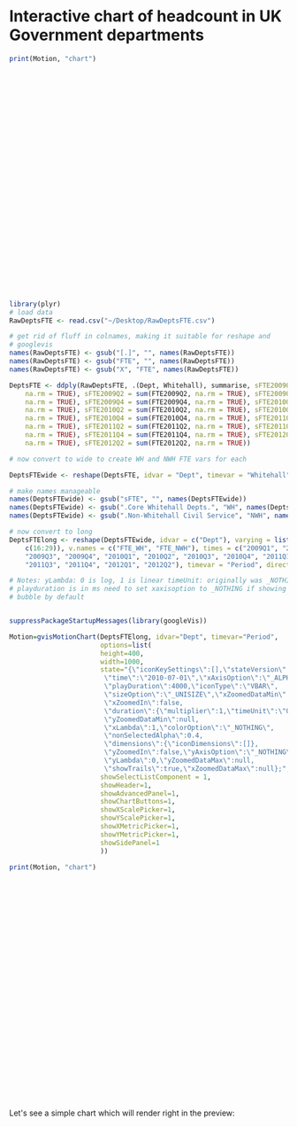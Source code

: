 Interactive chart of headcount in UK Government departments
========================================================








```r
print(Motion, "chart")
```

<!-- MotionChart generated in R 2.15.1 by googleVis 0.2.17 package -->
<!-- Sun Sep 23 12:16:38 2012 -->


<!-- jsHeader -->
<script type="text/javascript" src="http://www.google.com/jsapi">
</script>
<script type="text/javascript">
 
// jsData 
function gvisDataMotionChartID1568589dd728 ()
{
  var data = new google.visualization.DataTable();
  var datajson =
[
 [
 "AGO",
"2009Q1",
40,
9580 
],
[
 "BIS",
"2009Q1",
4450,
5540 
],
[
 "CO",
"2009Q1",
1270,
1690 
],
[
 "DCLG",
"2009Q1",
2810,
2390 
],
[
 "DCMS",
"2009Q1",
460,
110 
],
[
 "DECC",
"2009Q1",
0,
null 
],
[
 "DEFRA",
"2009Q1",
3000,
7820 
],
[
 "DH",
"2009Q1",
2260,
3170 
],
[
 "DWP",
"2009Q1",
null,
109260 
],
[
 "DfE",
"2009Q1",
3190,
2250 
],
[
 "DfID",
"2009Q1",
1600,
null 
],
[
 "DfT",
"2009Q1",
2050,
16570 
],
[
 "FCO",
"2009Q1",
5920,
5500 
],
[
 "GEO",
"2009Q1",
100,
null 
],
[
 "HMT",
"2009Q1",
1240,
89880 
],
[
 "HO",
"2009Q1",
null,
24540 
],
[
 "MoD",
"2009Q1",
null,
75630 
],
[
 "MoJ",
"2009Q1",
2990,
81030 
],
[
 "NIO",
"2009Q1",
120,
null 
],
[
 "Scot Gov",
"2009Q1",
null,
16390 
],
[
 "Welsh Gov",
"2009Q1",
null,
5950 
],
[
 "AGO",
"2009Q2",
50,
9530 
],
[
 "BIS",
"2009Q2",
4770,
6620 
],
[
 "CO",
"2009Q2",
1300,
1710 
],
[
 "DCLG",
"2009Q2",
2800,
2370 
],
[
 "DCMS",
"2009Q2",
460,
110 
],
[
 "DECC",
"2009Q2",
0,
null 
],
[
 "DEFRA",
"2009Q2",
2860,
7910 
],
[
 "DH",
"2009Q2",
2240,
3100 
],
[
 "DWP",
"2009Q2",
null,
114110 
],
[
 "DfE",
"2009Q2",
3220,
2220 
],
[
 "DfID",
"2009Q2",
1630,
null 
],
[
 "DfT",
"2009Q2",
2050,
16620 
],
[
 "FCO",
"2009Q2",
5960,
5620 
],
[
 "GEO",
"2009Q2",
100,
null 
],
[
 "HMT",
"2009Q2",
1310,
88630 
],
[
 "HO",
"2009Q2",
null,
24640 
],
[
 "MoD",
"2009Q2",
null,
75470 
],
[
 "MoJ",
"2009Q2",
3020,
79470 
],
[
 "NIO",
"2009Q2",
110,
null 
],
[
 "Scot Gov",
"2009Q2",
null,
16660 
],
[
 "Welsh Gov",
"2009Q2",
null,
5940 
],
[
 "AGO",
"2009Q3",
50,
9470 
],
[
 "BIS",
"2009Q3",
3870,
6690 
],
[
 "CO",
"2009Q3",
1270,
1720 
],
[
 "DCLG",
"2009Q3",
2660,
2340 
],
[
 "DCMS",
"2009Q3",
460,
110 
],
[
 "DECC",
"2009Q3",
970,
null 
],
[
 "DEFRA",
"2009Q3",
2540,
7900 
],
[
 "DH",
"2009Q3",
2330,
3070 
],
[
 "DWP",
"2009Q3",
null,
121060 
],
[
 "DfE",
"2009Q3",
3240,
2150 
],
[
 "DfID",
"2009Q3",
1630,
null 
],
[
 "DfT",
"2009Q3",
2060,
16730 
],
[
 "FCO",
"2009Q3",
6020,
5670 
],
[
 "GEO",
"2009Q3",
100,
null 
],
[
 "HMT",
"2009Q3",
1370,
87540 
],
[
 "HO",
"2009Q3",
null,
24780 
],
[
 "MoD",
"2009Q3",
null,
75670 
],
[
 "MoJ",
"2009Q3",
3130,
78580 
],
[
 "NIO",
"2009Q3",
110,
null 
],
[
 "Scot Gov",
"2009Q3",
null,
16780 
],
[
 "Welsh Gov",
"2009Q3",
null,
6040 
],
[
 "AGO",
"2009Q4",
50,
9600 
],
[
 "BIS",
"2009Q4",
3960,
6730 
],
[
 "CO",
"2009Q4",
1270,
1720 
],
[
 "DCLG",
"2009Q4",
2630,
2220 
],
[
 "DCMS",
"2009Q4",
460,
120 
],
[
 "DECC",
"2009Q4",
990,
null 
],
[
 "DEFRA",
"2009Q4",
2570,
7840 
],
[
 "DH",
"2009Q4",
2360,
2930 
],
[
 "DWP",
"2009Q4",
null,
122920 
],
[
 "DfE",
"2009Q4",
3180,
2070 
],
[
 "DfID",
"2009Q4",
1570,
null 
],
[
 "DfT",
"2009Q4",
2080,
16730 
],
[
 "FCO",
"2009Q4",
6120,
5710 
],
[
 "GEO",
"2009Q4",
90,
null 
],
[
 "HMT",
"2009Q4",
1350,
85940 
],
[
 "HO",
"2009Q4",
null,
24800 
],
[
 "MoD",
"2009Q4",
null,
75700 
],
[
 "MoJ",
"2009Q4",
3110,
78120 
],
[
 "NIO",
"2009Q4",
110,
null 
],
[
 "Scot Gov",
"2009Q4",
null,
16700 
],
[
 "Welsh Gov",
"2009Q4",
null,
6020 
],
[
 "AGO",
"2010Q1",
50,
9450 
],
[
 "BIS",
"2010Q1",
3940,
6780 
],
[
 "CO",
"2010Q1",
1230,
1690 
],
[
 "DCLG",
"2010Q1",
2650,
2140 
],
[
 "DCMS",
"2010Q1",
470,
120 
],
[
 "DECC",
"2010Q1",
1020,
null 
],
[
 "DEFRA",
"2010Q1",
2640,
7730 
],
[
 "DH",
"2010Q1",
2630,
2770 
],
[
 "DWP",
"2010Q1",
null,
120940 
],
[
 "DfE",
"2010Q1",
2650,
2060 
],
[
 "DfID",
"2010Q1",
1570,
null 
],
[
 "DfT",
"2010Q1",
2080,
16550 
],
[
 "FCO",
"2010Q1",
5900,
5650 
],
[
 "GEO",
"2010Q1",
120,
null 
],
[
 "HMT",
"2010Q1",
1330,
84530 
],
[
 "HO",
"2010Q1",
null,
24990 
],
[
 "MoD",
"2010Q1",
null,
75230 
],
[
 "MoJ",
"2010Q1",
3130,
77410 
],
[
 "NIO",
"2010Q1",
110,
null 
],
[
 "Scot Gov",
"2010Q1",
null,
16780 
],
[
 "Welsh Gov",
"2010Q1",
null,
5990 
],
[
 "AGO",
"2010Q2",
40,
9230 
],
[
 "BIS",
"2010Q2",
3860,
8550 
],
[
 "CO",
"2010Q2",
1600,
2040 
],
[
 "DCLG",
"2010Q2",
2580,
2120 
],
[
 "DCMS",
"2010Q2",
480,
120 
],
[
 "DECC",
"2010Q2",
1060,
null 
],
[
 "DEFRA",
"2010Q2",
2640,
7290 
],
[
 "DH",
"2010Q2",
2600,
2720 
],
[
 "DWP",
"2010Q2",
null,
118350 
],
[
 "DfE",
"2010Q2",
2890,
2170 
],
[
 "DfID",
"2010Q2",
1580,
null 
],
[
 "DfT",
"2010Q2",
2070,
16540 
],
[
 "FCO",
"2010Q2",
5890,
5660 
],
[
 "GEO",
"2010Q2",
120,
null 
],
[
 "HMT",
"2010Q2",
1350,
76850 
],
[
 "HO",
"2010Q2",
null,
29540 
],
[
 "MoD",
"2010Q2",
null,
74610 
],
[
 "MoJ",
"2010Q2",
3350,
76790 
],
[
 "NIO",
"2010Q2",
130,
null 
],
[
 "Scot Gov",
"2010Q2",
null,
16870 
],
[
 "Welsh Gov",
"2010Q2",
null,
5910 
],
[
 "AGO",
"2010Q3",
50,
9100 
],
[
 "BIS",
"2010Q3",
3760,
8460 
],
[
 "CO",
"2010Q3",
1500,
1950 
],
[
 "DCLG",
"2010Q3",
2520,
2090 
],
[
 "DCMS",
"2010Q3",
460,
110 
],
[
 "DECC",
"2010Q3",
1120,
null 
],
[
 "DEFRA",
"2010Q3",
2590,
7070 
],
[
 "DH",
"2010Q3",
2540,
2570 
],
[
 "DWP",
"2010Q3",
null,
115430 
],
[
 "DfE",
"2010Q3",
2800,
1670 
],
[
 "DfID",
"2010Q3",
1600,
null 
],
[
 "DfT",
"2010Q3",
2070,
16330 
],
[
 "FCO",
"2010Q3",
5900,
5660 
],
[
 "GEO",
"2010Q3",
110,
null 
],
[
 "HMT",
"2010Q3",
1360,
75140 
],
[
 "HO",
"2010Q3",
null,
29070 
],
[
 "MoD",
"2010Q3",
null,
73590 
],
[
 "MoJ",
"2010Q3",
3300,
75930 
],
[
 "NIO",
"2010Q3",
110,
null 
],
[
 "Scot Gov",
"2010Q3",
null,
16820 
],
[
 "Welsh Gov",
"2010Q3",
null,
5610 
],
[
 "AGO",
"2010Q4",
40,
8980 
],
[
 "BIS",
"2010Q4",
3420,
8200 
],
[
 "CO",
"2010Q4",
1460,
1630 
],
[
 "DCLG",
"2010Q4",
2470,
2050 
],
[
 "DCMS",
"2010Q4",
460,
120 
],
[
 "DECC",
"2010Q4",
1130,
null 
],
[
 "DEFRA",
"2010Q4",
2570,
6910 
],
[
 "DH",
"2010Q4",
2570,
2520 
],
[
 "DWP",
"2010Q4",
null,
112320 
],
[
 "DfE",
"2010Q4",
2740,
1630 
],
[
 "DfID",
"2010Q4",
1580,
null 
],
[
 "DfT",
"2010Q4",
2030,
16120 
],
[
 "FCO",
"2010Q4",
5770,
5630 
],
[
 "GEO",
"2010Q4",
110,
null 
],
[
 "HMT",
"2010Q4",
1300,
74290 
],
[
 "HO",
"2010Q4",
null,
27910 
],
[
 "MoD",
"2010Q4",
null,
73130 
],
[
 "MoJ",
"2010Q4",
4470,
74320 
],
[
 "NIO",
"2010Q4",
110,
null 
],
[
 "Scot Gov",
"2010Q4",
null,
16690 
],
[
 "Welsh Gov",
"2010Q4",
null,
5550 
],
[
 "AGO",
"2011Q1",
40,
8900 
],
[
 "BIS",
"2011Q1",
3400,
8120 
],
[
 "CO",
"2011Q1",
1520,
1580 
],
[
 "DCLG",
"2011Q1",
2250,
1950 
],
[
 "DCMS",
"2011Q1",
450,
120 
],
[
 "DECC",
"2011Q1",
1150,
null 
],
[
 "DEFRA",
"2011Q1",
2530,
6880 
],
[
 "DH",
"2011Q1",
2560,
2460 
],
[
 "DWP",
"2011Q1",
null,
109590 
],
[
 "DfE",
"2011Q1",
2660,
1620 
],
[
 "DfID",
"2011Q1",
1570,
null 
],
[
 "DfT",
"2011Q1",
1860,
15810 
],
[
 "FCO",
"2011Q1",
5660,
5370 
],
[
 "GEO",
"2011Q1",
110,
null 
],
[
 "HMT",
"2011Q1",
1240,
80330 
],
[
 "HO",
"2011Q1",
null,
27380 
],
[
 "MoD",
"2011Q1",
null,
72080 
],
[
 "MoJ",
"2011Q1",
4510,
73700 
],
[
 "NIO",
"2011Q1",
100,
null 
],
[
 "Scot Gov",
"2011Q1",
null,
17890 
],
[
 "Welsh Gov",
"2011Q1",
null,
5450 
],
[
 "AGO",
"2011Q2",
40,
8670 
],
[
 "BIS",
"2011Q2",
3170,
7630 
],
[
 "CO",
"2011Q2",
1630,
1330 
],
[
 "DCLG",
"2011Q2",
2020,
1910 
],
[
 "DCMS",
"2011Q2",
490,
120 
],
[
 "DECC",
"2011Q2",
1170,
null 
],
[
 "DEFRA",
"2011Q2",
2340,
6870 
],
[
 "DH",
"2011Q2",
2390,
2460 
],
[
 "DWP",
"2011Q2",
null,
105700 
],
[
 "DfE",
"2011Q2",
2490,
1610 
],
[
 "DfID",
"2011Q2",
1560,
null 
],
[
 "DfT",
"2011Q2",
1780,
15600 
],
[
 "FCO",
"2011Q2",
5560,
5350 
],
[
 "GEO",
"2011Q2",
0,
null 
],
[
 "HMT",
"2011Q2",
1170,
74820 
],
[
 "HO",
"2011Q2",
null,
26310 
],
[
 "MoD",
"2011Q2",
null,
70680 
],
[
 "MoJ",
"2011Q2",
4300,
71750 
],
[
 "NIO",
"2011Q2",
50,
null 
],
[
 "Scot Gov",
"2011Q2",
null,
16300 
],
[
 "Welsh Gov",
"2011Q2",
null,
5300 
],
[
 "AGO",
"2011Q3",
40,
8460 
],
[
 "BIS",
"2011Q3",
2880,
14880 
],
[
 "CO",
"2011Q3",
1630,
1230 
],
[
 "DCLG",
"2011Q3",
2110,
840 
],
[
 "DCMS",
"2011Q3",
460,
110 
],
[
 "DECC",
"2011Q3",
1190,
null 
],
[
 "DEFRA",
"2011Q3",
2100,
6560 
],
[
 "DH",
"2011Q3",
2370,
2240 
],
[
 "DWP",
"2011Q3",
null,
102380 
],
[
 "DfE",
"2011Q3",
2490,
1590 
],
[
 "DfID",
"2011Q3",
1560,
null 
],
[
 "DfT",
"2011Q3",
1710,
15460 
],
[
 "FCO",
"2011Q3",
5450,
5310 
],
[
 "GEO",
"2011Q3",
0,
null 
],
[
 "HMT",
"2011Q3",
1150,
74060 
],
[
 "HO",
"2011Q3",
null,
25580 
],
[
 "MoD",
"2011Q3",
null,
68000 
],
[
 "MoJ",
"2011Q3",
4250,
66470 
],
[
 "NIO",
"2011Q3",
50,
null 
],
[
 "Scot Gov",
"2011Q3",
null,
16080 
],
[
 "Welsh Gov",
"2011Q3",
null,
5110 
],
[
 "AGO",
"2011Q4",
40,
8340 
],
[
 "BIS",
"2011Q4",
2910,
14570 
],
[
 "CO",
"2011Q4",
1640,
1200 
],
[
 "DCLG",
"2011Q4",
1860,
840 
],
[
 "DCMS",
"2011Q4",
460,
110 
],
[
 "DECC",
"2011Q4",
1230,
null 
],
[
 "DEFRA",
"2011Q4",
2080,
6440 
],
[
 "DH",
"2011Q4",
2330,
2210 
],
[
 "DWP",
"2011Q4",
null,
101100 
],
[
 "DfE",
"2011Q4",
2580,
1670 
],
[
 "DfID",
"2011Q4",
1620,
null 
],
[
 "DfT",
"2011Q4",
1660,
15370 
],
[
 "FCO",
"2011Q4",
5770,
5290 
],
[
 "GEO",
"2011Q4",
0,
null 
],
[
 "HMT",
"2011Q4",
1130,
73870 
],
[
 "HO",
"2011Q4",
null,
24850 
],
[
 "MoD",
"2011Q4",
null,
64590 
],
[
 "MoJ",
"2011Q4",
4160,
64450 
],
[
 "NIO",
"2011Q4",
50,
null 
],
[
 "Scot Gov",
"2011Q4",
null,
15800 
],
[
 "Welsh Gov",
"2011Q4",
null,
5100 
],
[
 "AGO",
"2012Q1",
40,
8340 
],
[
 "BIS",
"2012Q1",
2930,
14220 
],
[
 "CO",
"2012Q1",
1710,
1100 
],
[
 "DCLG",
"2012Q1",
1820,
820 
],
[
 "DCMS",
"2012Q1",
450,
120 
],
[
 "DECC",
"2012Q1",
1290,
null 
],
[
 "DEFRA",
"2012Q1",
2090,
6400 
],
[
 "DH",
"2012Q1",
2290,
2180 
],
[
 "DWP",
"2012Q1",
null,
99800 
],
[
 "DfE",
"2012Q1",
2590,
1670 
],
[
 "DfID",
"2012Q1",
1650,
null 
],
[
 "DfT",
"2012Q1",
1630,
15290 
],
[
 "FCO",
"2012Q1",
5780,
5290 
],
[
 "GEO",
"2012Q1",
0,
null 
],
[
 "HMT",
"2012Q1",
1200,
73340 
],
[
 "HO",
"2012Q1",
null,
24640 
],
[
 "MoD",
"2012Q1",
null,
61330 
],
[
 "MoJ",
"2012Q1",
4060,
63290 
],
[
 "NIO",
"2012Q1",
60,
null 
],
[
 "Scot Gov",
"2012Q1",
null,
15720 
],
[
 "Welsh Gov",
"2012Q1",
null,
5170 
],
[
 "AGO",
"2012Q2",
40,
8280 
],
[
 "BIS",
"2012Q2",
0,
14220 
],
[
 "CO",
"2012Q2",
1800,
720 
],
[
 "DCLG",
"2012Q2",
1700,
840 
],
[
 "DCMS",
"2012Q2",
450,
130 
],
[
 "DECC",
"2012Q2",
1320,
null 
],
[
 "DEFRA",
"2012Q2",
2060,
6290 
],
[
 "DH",
"2012Q2",
2270,
2180 
],
[
 "DWP",
"2012Q2",
null,
98210 
],
[
 "DfE",
"2012Q2",
2630,
1630 
],
[
 "DfID",
"2012Q2",
1690,
null 
],
[
 "DfT",
"2012Q2",
1640,
15200 
],
[
 "FCO",
"2012Q2",
6420,
5260 
],
[
 "GEO",
"2012Q2",
0,
null 
],
[
 "HMT",
"2012Q2",
1160,
72520 
],
[
 "HO",
"2012Q2",
null,
24520 
],
[
 "MoD",
"2012Q2",
null,
59640 
],
[
 "MoJ",
"2012Q2",
4260,
61890 
],
[
 "NIO",
"2012Q2",
90,
null 
],
[
 "Scot Gov",
"2012Q2",
null,
15770 
],
[
 "Welsh Gov",
"2012Q2",
null,
5230 
] 
];
data.addColumn('string','Dept');
data.addColumn('string','Period');
data.addColumn('number','FTE_WH');
data.addColumn('number','FTE_NWH');
data.addRows(datajson);
return(data);
}
 
// jsDrawChart
function drawChartMotionChartID1568589dd728() {
  var data = gvisDataMotionChartID1568589dd728();
  var options = {};
options["width"] =   1000;
options["height"] =    400;
options["state"] = "{\"iconKeySettings\":[],\"stateVersion\":3,\n                        \"time\":\"2010-07-01\",\"xAxisOption\":\"_ALPHABETICAL\",\n                        \"playDuration\":4000,\"iconType\":\"VBAR\",\n                        \"sizeOption\":\"_UNISIZE\",\"xZoomedDataMin\":null,\n                        \"xZoomedIn\":false,\n                        \"duration\":{\"multiplier\":1,\"timeUnit\":\"Q\"},\n                        \"yZoomedDataMin\":null,\n                        \"xLambda\":1,\"colorOption\":\"_NOTHING\",\n                        \"nonSelectedAlpha\":0.4,\n                        \"dimensions\":{\"iconDimensions\":[]},\n                        \"yZoomedIn\":false,\"yAxisOption\":\"_NOTHING\",\n                        \"yLambda\":0,\"yZoomedDataMax\":null,\n                        \"showTrails\":true,\"xZoomedDataMax\":null};";
options["showSelectListComponent"] =      1;
options["showHeader"] =      1;
options["showAdvancedPanel"] =      1;
options["showChartButtons"] =      1;
options["showXScalePicker"] =      1;
options["showYScalePicker"] =      1;
options["showXMetricPicker"] =      1;
options["showYMetricPicker"] =      1;
options["showSidePanel"] =      1;

     var chart = new google.visualization.MotionChart(
       document.getElementById('MotionChartID1568589dd728')
     );
     chart.draw(data,options);
    

}
  
 
// jsDisplayChart 
function displayChartMotionChartID1568589dd728()
{
  google.load("visualization", "1", { packages:["motionchart"] }); 
  google.setOnLoadCallback(drawChartMotionChartID1568589dd728);
}
 
// jsChart 
displayChartMotionChartID1568589dd728()
 
<!-- jsFooter -->  
//-->
</script>
 
<!-- divChart -->
  
<div id="MotionChartID1568589dd728"
  style="width: 1000px; height: 400px;">
</div>



```r
library(plyr)
# load data
RawDeptsFTE <- read.csv("~/Desktop/RawDeptsFTE.csv")

# get rid of fluff in colnames, making it suitable for reshape and
# googlevis
names(RawDeptsFTE) <- gsub("[.]", "", names(RawDeptsFTE))
names(RawDeptsFTE) <- gsub("FTE", "", names(RawDeptsFTE))
names(RawDeptsFTE) <- gsub("X", "FTE", names(RawDeptsFTE))

DeptsFTE <- ddply(RawDeptsFTE, .(Dept, Whitehall), summarise, sFTE2009Q1 = sum(FTE2009Q1, 
    na.rm = TRUE), sFTE2009Q2 = sum(FTE2009Q2, na.rm = TRUE), sFTE2009Q3 = sum(FTE2009Q3, 
    na.rm = TRUE), sFTE2009Q4 = sum(FTE2009Q4, na.rm = TRUE), sFTE2010Q1 = sum(FTE2010Q1, 
    na.rm = TRUE), sFTE2010Q2 = sum(FTE2010Q2, na.rm = TRUE), sFTE2010Q3 = sum(FTE2010Q3, 
    na.rm = TRUE), sFTE2010Q4 = sum(FTE2010Q4, na.rm = TRUE), sFTE2011Q1 = sum(FTE2011Q1, 
    na.rm = TRUE), sFTE2011Q2 = sum(FTE2011Q2, na.rm = TRUE), sFTE2011Q3 = sum(FTE2011Q3, 
    na.rm = TRUE), sFTE2011Q4 = sum(FTE2011Q4, na.rm = TRUE), sFTE2012Q1 = sum(FTE2012Q1, 
    na.rm = TRUE), sFTE2012Q2 = sum(FTE2012Q2, na.rm = TRUE))

# now convert to wide to create WH and NWH FTE vars for each

DeptsFTEwide <- reshape(DeptsFTE, idvar = "Dept", timevar = "Whitehall", direction = "wide")

# make names manageable
names(DeptsFTEwide) <- gsub("sFTE", "", names(DeptsFTEwide))
names(DeptsFTEwide) <- gsub(".Core Whitehall Depts.", "WH", names(DeptsFTEwide))
names(DeptsFTEwide) <- gsub(".Non-Whitehall Civil Service", "NWH", names(DeptsFTEwide))

# now convert to long
DeptsFTElong <- reshape(DeptsFTEwide, idvar = c("Dept"), varying = list(c(2:15), 
    c(16:29)), v.names = c("FTE_WH", "FTE_NWH"), times = c("2009Q1", "2009Q2", 
    "2009Q3", "2009Q4", "2010Q1", "2010Q2", "2010Q3", "2010Q4", "2011Q1", "2011Q2", 
    "2011Q3", "2011Q4", "2012Q1", "2012Q2"), timevar = "Period", direction = "long")

# Notes: yLambda: 0 is log, 1 is linear timeUnit: originally was _NOTHING
# playduration is in ms need to set xaxisoption to _NOTHING if showing
# bubble by default

```



```r

suppressPackageStartupMessages(library(googleVis))

Motion=gvisMotionChart(DeptsFTElong, idvar="Dept", timevar="Period",
                       options=list(
                       height=400, 
                       width=1000, 
                       state="{\"iconKeySettings\":[],\"stateVersion\":3,
                        \"time\":\"2010-07-01\",\"xAxisOption\":\"_ALPHABETICAL\",
                        \"playDuration\":4000,\"iconType\":\"VBAR\",
                        \"sizeOption\":\"_UNISIZE\",\"xZoomedDataMin\":null,
                        \"xZoomedIn\":false,
                        \"duration\":{\"multiplier\":1,\"timeUnit\":\"Q\"},
                        \"yZoomedDataMin\":null,
                        \"xLambda\":1,\"colorOption\":\"_NOTHING\",
                        \"nonSelectedAlpha\":0.4,
                        \"dimensions\":{\"iconDimensions\":[]},
                        \"yZoomedIn\":false,\"yAxisOption\":\"_NOTHING\",
                        \"yLambda\":0,\"yZoomedDataMax\":null,
                        \"showTrails\":true,\"xZoomedDataMax\":null};",
                       showSelectListComponent = 1,
                       showHeader=1,
                       showAdvancedPanel=1,
                       showChartButtons=1,
                       showXScalePicker=1,
                       showYScalePicker=1,
                       showXMetricPicker=1,
                       showYMetricPicker=1,
                       showSidePanel=1
                       ))
```




```r
print(Motion, "chart")
```

<!-- MotionChart generated in R 2.15.1 by googleVis 0.2.17 package -->
<!-- Sun Sep 23 12:16:38 2012 -->


<!-- jsHeader -->
<script type="text/javascript" src="http://www.google.com/jsapi">
</script>
<script type="text/javascript">
 
// jsData 
function gvisDataMotionChartID1568589dd728 ()
{
  var data = new google.visualization.DataTable();
  var datajson =
[
 [
 "AGO",
"2009Q1",
40,
9580 
],
[
 "BIS",
"2009Q1",
4450,
5540 
],
[
 "CO",
"2009Q1",
1270,
1690 
],
[
 "DCLG",
"2009Q1",
2810,
2390 
],
[
 "DCMS",
"2009Q1",
460,
110 
],
[
 "DECC",
"2009Q1",
0,
null 
],
[
 "DEFRA",
"2009Q1",
3000,
7820 
],
[
 "DH",
"2009Q1",
2260,
3170 
],
[
 "DWP",
"2009Q1",
null,
109260 
],
[
 "DfE",
"2009Q1",
3190,
2250 
],
[
 "DfID",
"2009Q1",
1600,
null 
],
[
 "DfT",
"2009Q1",
2050,
16570 
],
[
 "FCO",
"2009Q1",
5920,
5500 
],
[
 "GEO",
"2009Q1",
100,
null 
],
[
 "HMT",
"2009Q1",
1240,
89880 
],
[
 "HO",
"2009Q1",
null,
24540 
],
[
 "MoD",
"2009Q1",
null,
75630 
],
[
 "MoJ",
"2009Q1",
2990,
81030 
],
[
 "NIO",
"2009Q1",
120,
null 
],
[
 "Scot Gov",
"2009Q1",
null,
16390 
],
[
 "Welsh Gov",
"2009Q1",
null,
5950 
],
[
 "AGO",
"2009Q2",
50,
9530 
],
[
 "BIS",
"2009Q2",
4770,
6620 
],
[
 "CO",
"2009Q2",
1300,
1710 
],
[
 "DCLG",
"2009Q2",
2800,
2370 
],
[
 "DCMS",
"2009Q2",
460,
110 
],
[
 "DECC",
"2009Q2",
0,
null 
],
[
 "DEFRA",
"2009Q2",
2860,
7910 
],
[
 "DH",
"2009Q2",
2240,
3100 
],
[
 "DWP",
"2009Q2",
null,
114110 
],
[
 "DfE",
"2009Q2",
3220,
2220 
],
[
 "DfID",
"2009Q2",
1630,
null 
],
[
 "DfT",
"2009Q2",
2050,
16620 
],
[
 "FCO",
"2009Q2",
5960,
5620 
],
[
 "GEO",
"2009Q2",
100,
null 
],
[
 "HMT",
"2009Q2",
1310,
88630 
],
[
 "HO",
"2009Q2",
null,
24640 
],
[
 "MoD",
"2009Q2",
null,
75470 
],
[
 "MoJ",
"2009Q2",
3020,
79470 
],
[
 "NIO",
"2009Q2",
110,
null 
],
[
 "Scot Gov",
"2009Q2",
null,
16660 
],
[
 "Welsh Gov",
"2009Q2",
null,
5940 
],
[
 "AGO",
"2009Q3",
50,
9470 
],
[
 "BIS",
"2009Q3",
3870,
6690 
],
[
 "CO",
"2009Q3",
1270,
1720 
],
[
 "DCLG",
"2009Q3",
2660,
2340 
],
[
 "DCMS",
"2009Q3",
460,
110 
],
[
 "DECC",
"2009Q3",
970,
null 
],
[
 "DEFRA",
"2009Q3",
2540,
7900 
],
[
 "DH",
"2009Q3",
2330,
3070 
],
[
 "DWP",
"2009Q3",
null,
121060 
],
[
 "DfE",
"2009Q3",
3240,
2150 
],
[
 "DfID",
"2009Q3",
1630,
null 
],
[
 "DfT",
"2009Q3",
2060,
16730 
],
[
 "FCO",
"2009Q3",
6020,
5670 
],
[
 "GEO",
"2009Q3",
100,
null 
],
[
 "HMT",
"2009Q3",
1370,
87540 
],
[
 "HO",
"2009Q3",
null,
24780 
],
[
 "MoD",
"2009Q3",
null,
75670 
],
[
 "MoJ",
"2009Q3",
3130,
78580 
],
[
 "NIO",
"2009Q3",
110,
null 
],
[
 "Scot Gov",
"2009Q3",
null,
16780 
],
[
 "Welsh Gov",
"2009Q3",
null,
6040 
],
[
 "AGO",
"2009Q4",
50,
9600 
],
[
 "BIS",
"2009Q4",
3960,
6730 
],
[
 "CO",
"2009Q4",
1270,
1720 
],
[
 "DCLG",
"2009Q4",
2630,
2220 
],
[
 "DCMS",
"2009Q4",
460,
120 
],
[
 "DECC",
"2009Q4",
990,
null 
],
[
 "DEFRA",
"2009Q4",
2570,
7840 
],
[
 "DH",
"2009Q4",
2360,
2930 
],
[
 "DWP",
"2009Q4",
null,
122920 
],
[
 "DfE",
"2009Q4",
3180,
2070 
],
[
 "DfID",
"2009Q4",
1570,
null 
],
[
 "DfT",
"2009Q4",
2080,
16730 
],
[
 "FCO",
"2009Q4",
6120,
5710 
],
[
 "GEO",
"2009Q4",
90,
null 
],
[
 "HMT",
"2009Q4",
1350,
85940 
],
[
 "HO",
"2009Q4",
null,
24800 
],
[
 "MoD",
"2009Q4",
null,
75700 
],
[
 "MoJ",
"2009Q4",
3110,
78120 
],
[
 "NIO",
"2009Q4",
110,
null 
],
[
 "Scot Gov",
"2009Q4",
null,
16700 
],
[
 "Welsh Gov",
"2009Q4",
null,
6020 
],
[
 "AGO",
"2010Q1",
50,
9450 
],
[
 "BIS",
"2010Q1",
3940,
6780 
],
[
 "CO",
"2010Q1",
1230,
1690 
],
[
 "DCLG",
"2010Q1",
2650,
2140 
],
[
 "DCMS",
"2010Q1",
470,
120 
],
[
 "DECC",
"2010Q1",
1020,
null 
],
[
 "DEFRA",
"2010Q1",
2640,
7730 
],
[
 "DH",
"2010Q1",
2630,
2770 
],
[
 "DWP",
"2010Q1",
null,
120940 
],
[
 "DfE",
"2010Q1",
2650,
2060 
],
[
 "DfID",
"2010Q1",
1570,
null 
],
[
 "DfT",
"2010Q1",
2080,
16550 
],
[
 "FCO",
"2010Q1",
5900,
5650 
],
[
 "GEO",
"2010Q1",
120,
null 
],
[
 "HMT",
"2010Q1",
1330,
84530 
],
[
 "HO",
"2010Q1",
null,
24990 
],
[
 "MoD",
"2010Q1",
null,
75230 
],
[
 "MoJ",
"2010Q1",
3130,
77410 
],
[
 "NIO",
"2010Q1",
110,
null 
],
[
 "Scot Gov",
"2010Q1",
null,
16780 
],
[
 "Welsh Gov",
"2010Q1",
null,
5990 
],
[
 "AGO",
"2010Q2",
40,
9230 
],
[
 "BIS",
"2010Q2",
3860,
8550 
],
[
 "CO",
"2010Q2",
1600,
2040 
],
[
 "DCLG",
"2010Q2",
2580,
2120 
],
[
 "DCMS",
"2010Q2",
480,
120 
],
[
 "DECC",
"2010Q2",
1060,
null 
],
[
 "DEFRA",
"2010Q2",
2640,
7290 
],
[
 "DH",
"2010Q2",
2600,
2720 
],
[
 "DWP",
"2010Q2",
null,
118350 
],
[
 "DfE",
"2010Q2",
2890,
2170 
],
[
 "DfID",
"2010Q2",
1580,
null 
],
[
 "DfT",
"2010Q2",
2070,
16540 
],
[
 "FCO",
"2010Q2",
5890,
5660 
],
[
 "GEO",
"2010Q2",
120,
null 
],
[
 "HMT",
"2010Q2",
1350,
76850 
],
[
 "HO",
"2010Q2",
null,
29540 
],
[
 "MoD",
"2010Q2",
null,
74610 
],
[
 "MoJ",
"2010Q2",
3350,
76790 
],
[
 "NIO",
"2010Q2",
130,
null 
],
[
 "Scot Gov",
"2010Q2",
null,
16870 
],
[
 "Welsh Gov",
"2010Q2",
null,
5910 
],
[
 "AGO",
"2010Q3",
50,
9100 
],
[
 "BIS",
"2010Q3",
3760,
8460 
],
[
 "CO",
"2010Q3",
1500,
1950 
],
[
 "DCLG",
"2010Q3",
2520,
2090 
],
[
 "DCMS",
"2010Q3",
460,
110 
],
[
 "DECC",
"2010Q3",
1120,
null 
],
[
 "DEFRA",
"2010Q3",
2590,
7070 
],
[
 "DH",
"2010Q3",
2540,
2570 
],
[
 "DWP",
"2010Q3",
null,
115430 
],
[
 "DfE",
"2010Q3",
2800,
1670 
],
[
 "DfID",
"2010Q3",
1600,
null 
],
[
 "DfT",
"2010Q3",
2070,
16330 
],
[
 "FCO",
"2010Q3",
5900,
5660 
],
[
 "GEO",
"2010Q3",
110,
null 
],
[
 "HMT",
"2010Q3",
1360,
75140 
],
[
 "HO",
"2010Q3",
null,
29070 
],
[
 "MoD",
"2010Q3",
null,
73590 
],
[
 "MoJ",
"2010Q3",
3300,
75930 
],
[
 "NIO",
"2010Q3",
110,
null 
],
[
 "Scot Gov",
"2010Q3",
null,
16820 
],
[
 "Welsh Gov",
"2010Q3",
null,
5610 
],
[
 "AGO",
"2010Q4",
40,
8980 
],
[
 "BIS",
"2010Q4",
3420,
8200 
],
[
 "CO",
"2010Q4",
1460,
1630 
],
[
 "DCLG",
"2010Q4",
2470,
2050 
],
[
 "DCMS",
"2010Q4",
460,
120 
],
[
 "DECC",
"2010Q4",
1130,
null 
],
[
 "DEFRA",
"2010Q4",
2570,
6910 
],
[
 "DH",
"2010Q4",
2570,
2520 
],
[
 "DWP",
"2010Q4",
null,
112320 
],
[
 "DfE",
"2010Q4",
2740,
1630 
],
[
 "DfID",
"2010Q4",
1580,
null 
],
[
 "DfT",
"2010Q4",
2030,
16120 
],
[
 "FCO",
"2010Q4",
5770,
5630 
],
[
 "GEO",
"2010Q4",
110,
null 
],
[
 "HMT",
"2010Q4",
1300,
74290 
],
[
 "HO",
"2010Q4",
null,
27910 
],
[
 "MoD",
"2010Q4",
null,
73130 
],
[
 "MoJ",
"2010Q4",
4470,
74320 
],
[
 "NIO",
"2010Q4",
110,
null 
],
[
 "Scot Gov",
"2010Q4",
null,
16690 
],
[
 "Welsh Gov",
"2010Q4",
null,
5550 
],
[
 "AGO",
"2011Q1",
40,
8900 
],
[
 "BIS",
"2011Q1",
3400,
8120 
],
[
 "CO",
"2011Q1",
1520,
1580 
],
[
 "DCLG",
"2011Q1",
2250,
1950 
],
[
 "DCMS",
"2011Q1",
450,
120 
],
[
 "DECC",
"2011Q1",
1150,
null 
],
[
 "DEFRA",
"2011Q1",
2530,
6880 
],
[
 "DH",
"2011Q1",
2560,
2460 
],
[
 "DWP",
"2011Q1",
null,
109590 
],
[
 "DfE",
"2011Q1",
2660,
1620 
],
[
 "DfID",
"2011Q1",
1570,
null 
],
[
 "DfT",
"2011Q1",
1860,
15810 
],
[
 "FCO",
"2011Q1",
5660,
5370 
],
[
 "GEO",
"2011Q1",
110,
null 
],
[
 "HMT",
"2011Q1",
1240,
80330 
],
[
 "HO",
"2011Q1",
null,
27380 
],
[
 "MoD",
"2011Q1",
null,
72080 
],
[
 "MoJ",
"2011Q1",
4510,
73700 
],
[
 "NIO",
"2011Q1",
100,
null 
],
[
 "Scot Gov",
"2011Q1",
null,
17890 
],
[
 "Welsh Gov",
"2011Q1",
null,
5450 
],
[
 "AGO",
"2011Q2",
40,
8670 
],
[
 "BIS",
"2011Q2",
3170,
7630 
],
[
 "CO",
"2011Q2",
1630,
1330 
],
[
 "DCLG",
"2011Q2",
2020,
1910 
],
[
 "DCMS",
"2011Q2",
490,
120 
],
[
 "DECC",
"2011Q2",
1170,
null 
],
[
 "DEFRA",
"2011Q2",
2340,
6870 
],
[
 "DH",
"2011Q2",
2390,
2460 
],
[
 "DWP",
"2011Q2",
null,
105700 
],
[
 "DfE",
"2011Q2",
2490,
1610 
],
[
 "DfID",
"2011Q2",
1560,
null 
],
[
 "DfT",
"2011Q2",
1780,
15600 
],
[
 "FCO",
"2011Q2",
5560,
5350 
],
[
 "GEO",
"2011Q2",
0,
null 
],
[
 "HMT",
"2011Q2",
1170,
74820 
],
[
 "HO",
"2011Q2",
null,
26310 
],
[
 "MoD",
"2011Q2",
null,
70680 
],
[
 "MoJ",
"2011Q2",
4300,
71750 
],
[
 "NIO",
"2011Q2",
50,
null 
],
[
 "Scot Gov",
"2011Q2",
null,
16300 
],
[
 "Welsh Gov",
"2011Q2",
null,
5300 
],
[
 "AGO",
"2011Q3",
40,
8460 
],
[
 "BIS",
"2011Q3",
2880,
14880 
],
[
 "CO",
"2011Q3",
1630,
1230 
],
[
 "DCLG",
"2011Q3",
2110,
840 
],
[
 "DCMS",
"2011Q3",
460,
110 
],
[
 "DECC",
"2011Q3",
1190,
null 
],
[
 "DEFRA",
"2011Q3",
2100,
6560 
],
[
 "DH",
"2011Q3",
2370,
2240 
],
[
 "DWP",
"2011Q3",
null,
102380 
],
[
 "DfE",
"2011Q3",
2490,
1590 
],
[
 "DfID",
"2011Q3",
1560,
null 
],
[
 "DfT",
"2011Q3",
1710,
15460 
],
[
 "FCO",
"2011Q3",
5450,
5310 
],
[
 "GEO",
"2011Q3",
0,
null 
],
[
 "HMT",
"2011Q3",
1150,
74060 
],
[
 "HO",
"2011Q3",
null,
25580 
],
[
 "MoD",
"2011Q3",
null,
68000 
],
[
 "MoJ",
"2011Q3",
4250,
66470 
],
[
 "NIO",
"2011Q3",
50,
null 
],
[
 "Scot Gov",
"2011Q3",
null,
16080 
],
[
 "Welsh Gov",
"2011Q3",
null,
5110 
],
[
 "AGO",
"2011Q4",
40,
8340 
],
[
 "BIS",
"2011Q4",
2910,
14570 
],
[
 "CO",
"2011Q4",
1640,
1200 
],
[
 "DCLG",
"2011Q4",
1860,
840 
],
[
 "DCMS",
"2011Q4",
460,
110 
],
[
 "DECC",
"2011Q4",
1230,
null 
],
[
 "DEFRA",
"2011Q4",
2080,
6440 
],
[
 "DH",
"2011Q4",
2330,
2210 
],
[
 "DWP",
"2011Q4",
null,
101100 
],
[
 "DfE",
"2011Q4",
2580,
1670 
],
[
 "DfID",
"2011Q4",
1620,
null 
],
[
 "DfT",
"2011Q4",
1660,
15370 
],
[
 "FCO",
"2011Q4",
5770,
5290 
],
[
 "GEO",
"2011Q4",
0,
null 
],
[
 "HMT",
"2011Q4",
1130,
73870 
],
[
 "HO",
"2011Q4",
null,
24850 
],
[
 "MoD",
"2011Q4",
null,
64590 
],
[
 "MoJ",
"2011Q4",
4160,
64450 
],
[
 "NIO",
"2011Q4",
50,
null 
],
[
 "Scot Gov",
"2011Q4",
null,
15800 
],
[
 "Welsh Gov",
"2011Q4",
null,
5100 
],
[
 "AGO",
"2012Q1",
40,
8340 
],
[
 "BIS",
"2012Q1",
2930,
14220 
],
[
 "CO",
"2012Q1",
1710,
1100 
],
[
 "DCLG",
"2012Q1",
1820,
820 
],
[
 "DCMS",
"2012Q1",
450,
120 
],
[
 "DECC",
"2012Q1",
1290,
null 
],
[
 "DEFRA",
"2012Q1",
2090,
6400 
],
[
 "DH",
"2012Q1",
2290,
2180 
],
[
 "DWP",
"2012Q1",
null,
99800 
],
[
 "DfE",
"2012Q1",
2590,
1670 
],
[
 "DfID",
"2012Q1",
1650,
null 
],
[
 "DfT",
"2012Q1",
1630,
15290 
],
[
 "FCO",
"2012Q1",
5780,
5290 
],
[
 "GEO",
"2012Q1",
0,
null 
],
[
 "HMT",
"2012Q1",
1200,
73340 
],
[
 "HO",
"2012Q1",
null,
24640 
],
[
 "MoD",
"2012Q1",
null,
61330 
],
[
 "MoJ",
"2012Q1",
4060,
63290 
],
[
 "NIO",
"2012Q1",
60,
null 
],
[
 "Scot Gov",
"2012Q1",
null,
15720 
],
[
 "Welsh Gov",
"2012Q1",
null,
5170 
],
[
 "AGO",
"2012Q2",
40,
8280 
],
[
 "BIS",
"2012Q2",
0,
14220 
],
[
 "CO",
"2012Q2",
1800,
720 
],
[
 "DCLG",
"2012Q2",
1700,
840 
],
[
 "DCMS",
"2012Q2",
450,
130 
],
[
 "DECC",
"2012Q2",
1320,
null 
],
[
 "DEFRA",
"2012Q2",
2060,
6290 
],
[
 "DH",
"2012Q2",
2270,
2180 
],
[
 "DWP",
"2012Q2",
null,
98210 
],
[
 "DfE",
"2012Q2",
2630,
1630 
],
[
 "DfID",
"2012Q2",
1690,
null 
],
[
 "DfT",
"2012Q2",
1640,
15200 
],
[
 "FCO",
"2012Q2",
6420,
5260 
],
[
 "GEO",
"2012Q2",
0,
null 
],
[
 "HMT",
"2012Q2",
1160,
72520 
],
[
 "HO",
"2012Q2",
null,
24520 
],
[
 "MoD",
"2012Q2",
null,
59640 
],
[
 "MoJ",
"2012Q2",
4260,
61890 
],
[
 "NIO",
"2012Q2",
90,
null 
],
[
 "Scot Gov",
"2012Q2",
null,
15770 
],
[
 "Welsh Gov",
"2012Q2",
null,
5230 
] 
];
data.addColumn('string','Dept');
data.addColumn('string','Period');
data.addColumn('number','FTE_WH');
data.addColumn('number','FTE_NWH');
data.addRows(datajson);
return(data);
}
 
// jsDrawChart
function drawChartMotionChartID1568589dd728() {
  var data = gvisDataMotionChartID1568589dd728();
  var options = {};
options["width"] =   1000;
options["height"] =    400;
options["state"] = "{\"iconKeySettings\":[],\"stateVersion\":3,\n                        \"time\":\"2010-07-01\",\"xAxisOption\":\"_ALPHABETICAL\",\n                        \"playDuration\":4000,\"iconType\":\"VBAR\",\n                        \"sizeOption\":\"_UNISIZE\",\"xZoomedDataMin\":null,\n                        \"xZoomedIn\":false,\n                        \"duration\":{\"multiplier\":1,\"timeUnit\":\"Q\"},\n                        \"yZoomedDataMin\":null,\n                        \"xLambda\":1,\"colorOption\":\"_NOTHING\",\n                        \"nonSelectedAlpha\":0.4,\n                        \"dimensions\":{\"iconDimensions\":[]},\n                        \"yZoomedIn\":false,\"yAxisOption\":\"_NOTHING\",\n                        \"yLambda\":0,\"yZoomedDataMax\":null,\n                        \"showTrails\":true,\"xZoomedDataMax\":null};";
options["showSelectListComponent"] =      1;
options["showHeader"] =      1;
options["showAdvancedPanel"] =      1;
options["showChartButtons"] =      1;
options["showXScalePicker"] =      1;
options["showYScalePicker"] =      1;
options["showXMetricPicker"] =      1;
options["showYMetricPicker"] =      1;
options["showSidePanel"] =      1;

     var chart = new google.visualization.MotionChart(
       document.getElementById('MotionChartID1568589dd728')
     );
     chart.draw(data,options);
    

}
  
 
// jsDisplayChart 
function displayChartMotionChartID1568589dd728()
{
  google.load("visualization", "1", { packages:["motionchart"] }); 
  google.setOnLoadCallback(drawChartMotionChartID1568589dd728);
}
 
// jsChart 
displayChartMotionChartID1568589dd728()
 
<!-- jsFooter -->  
//-->
</script>
 
<!-- divChart -->
  
<div id="MotionChartID1568589dd728"
  style="width: 1000px; height: 400px;">
</div>


Let's see a simple chart which will render right in the preview:



